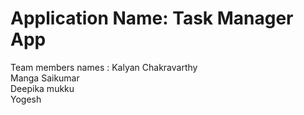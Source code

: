 # Application Name: Task Manager App
Team members names :
Kalyan Chakravarthy \
Manga Saikumar \
Deepika mukku \
Yogesh 


